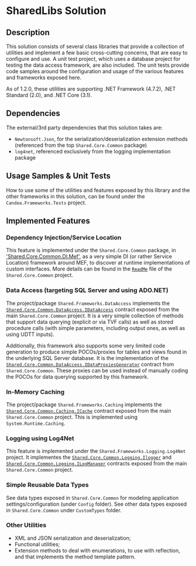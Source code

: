 ﻿# SharedLibs Solution

## Description

This solution consists of several class libraries that provide a collection of utilities and implement a few basic cross-cutting concerns, that are easy to configure and use.
A unit test project, which uses a database project for testing the data access framework, are also included. The unit tests provide code samples around the configuration and usage of the various features and frameworks exposed here.

As of 1.2.0, these utilities are supporting .NET Framework (4.7.2), .NET Standard (2.0), and .NET Core (3.1).

## Dependencies

The external/3rd party dependencies that this solution takes are: 
* `Newtonsoft.Json`, for the serialization/deserialization extension methods (referenced from the top `Shared.Core.Common` package)
* `log4net`, referenced exclusively from the logging implementation package

## Usage Samples & Unit Tests

How to use some of the utilities and features exposed by this library and the other frameworks in this solution, can be found under the `Candea.Frameworks.Tests` project.

## Implemented Features

### Dependency Injection/Service Location

This feature is implemented under the  `Shared.Core.Common` package, in ['Shared.Core.Common.DI.Mef'](Shared.Core.Common/DI/Mef.cs), as a very simple DI (or rather Service Location) framework around MEF, to discover at runtime implementations of custom interfaces. More details can be found in the [`ReadMe`](Shared.Core.Common/ReadMe.md) file of the `Shared.Core.Common` project.

### Data Access (targeting SQL Server and using ADO.NET)

The project/package `Shared.Frameworks.DataAccess` implements the [`Shared.Core.Common.DataAccess.IDataAccess`](Shared.Core.Common/DataAccess/IDataAccess.cs) contract exposed from the main `Shared.Core.Common` project. It is a very simple collection of methods that support data querying (explicit or via TVF calls) as well as stored procedure calls (with simple parameters, including output ones, as well as using UDTT inputs).

Additionally, this framework also supports some very limited code generation to produce simple POCOs/proxies for tables and views found in the underlying SQL Server database. It is the implementation of the [`Shared.Core.Common.DataAccess.IDataProxiesGenerator`](Shared.Core.Common/DataAccess/IDataProxiesGenerator.cs) contract from `Shared.Core.Common`. These proxies can be used instead of manually coding the POCOs for data querying supported by this framework.

### In-Memory Caching

The project/package `Shared.Frameworks.Caching` implements the [`Shared.Core.Common.Caching.ICache`](Shared.Core.Common/Caching/ICache.cs) contract exposed from the main `Shared.Core.Common` project. This is implemented using `System.Runtime.Caching`.

### Logging using Log4Net

This feature is implemented under the `Shared.Frameworks.Logging.Log4Net` project. It implementes the [`Shared.Core.Common.Logging.Ilogger`](Shared.Core.Common/DataAccess/IDataAccess.cs) and [`Shared.Core.Common.Logging.ILogManager`](Shared.Core.Common/Logging/ILogManager.cs) contracts exposed from the main `Shared.Core.Common` project.

### Simple Reusable Data Types

See data types exposed in `Shared.Core.Common` for modeling application settings/configuration (under `Config` folder).
See other data types exposed in `Shared.Core.Common` under `CustomTypes` folder.

### Other Utilities

* XML and JSON serialization and deserialization;
* Functional utilities;
* Extension methods to deal with enumerations, to use with reflection, and that implements the method template pattern.